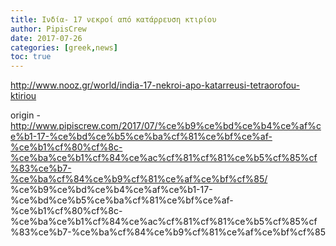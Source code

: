 ```yaml
---
title: Ινδία- 17 νεκροί από κατάρρευση κτιρίου
author: PipisCrew
date: 2017-07-26
categories: [greek,news]
toc: true
---
```


http://www.nooz.gr/world/india-17-nekroi-apo-katarreusi-tetraorofou-ktiriou

origin - http://www.pipiscrew.com/2017/07/%ce%b9%ce%bd%ce%b4%ce%af%ce%b1-17-%ce%bd%ce%b5%ce%ba%cf%81%ce%bf%ce%af-%ce%b1%cf%80%cf%8c-%ce%ba%ce%b1%cf%84%ce%ac%cf%81%cf%81%ce%b5%cf%85%cf%83%ce%b7-%ce%ba%cf%84%ce%b9%cf%81%ce%af%ce%bf%cf%85/ %ce%b9%ce%bd%ce%b4%ce%af%ce%b1-17-%ce%bd%ce%b5%ce%ba%cf%81%ce%bf%ce%af-%ce%b1%cf%80%cf%8c-%ce%ba%ce%b1%cf%84%ce%ac%cf%81%cf%81%ce%b5%cf%85%cf%83%ce%b7-%ce%ba%cf%84%ce%b9%cf%81%ce%af%ce%bf%cf%85